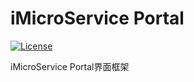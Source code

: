 # iMicroService Portal
[![License](https://img.shields.io/badge/License-Apache%202.0-blue.svg?label=license)](https://github.com/iMicroService/imicroservice.github.io/blob/master/LICENSE)

iMicroService Portal界面框架